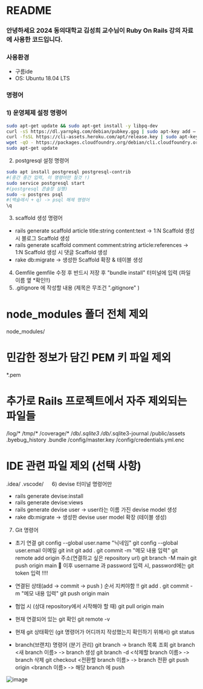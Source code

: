 # README

### 안녕하세요 2024 동의대학교 김성희 교수님이 Ruby On Rails 강의 자료에 사용한 코드입니다.


### 사용환경
* 구름ide
* OS: Ubuntu 18.04 LTS

### 명령어

### 1) 운영체제 설정 명령어
```bash
sudo apt-get update && sudo apt-get install -y libpq-dev
curl -sS https://dl.yarnpkg.com/debian/pubkey.gpg | sudo apt-key add –
curl -fsSL https://cli-assets.heroku.com/apt/release.key | sudo apt-key add –
wget -qO - https://packages.cloudfoundry.org/debian/cli.cloudfoundry.org.key | sudo apt-key add –
sudo apt-get update
```

2) postgresql 설정 명령어
```bash
sudo apt install postgresql postgresql-contrib
#(중간 중간 입력, 이 명령어만 칠것 !)
sudo service postgresql start
#(postgresql 콘솔창 실행)
sudo -u postgres psql 
#(백슬레시 + q) -> psql 해제 명령어
\q 
```

3) scaffold 생성 명령어
- rails generate scaffold article title:string content:text 
-> 1:N Scaffold 생성시 블로그 Scaffold 생성
- rails generate scaffold comment comment:string article:references 
-> 1:N Scaffold 생성 시 댓글 Scaffold 생성
- rake db:migrate -> 생성한 Scaffold 확장 & 테이블 생성

4) Gemfile
gemfile 수정 후 반드시 저장 후 "bundle install" 터미널에 입력 (파일 이름 옆 *확인!!)
5) .gitignore 에 작성할 내용 (제목은 무조건 ".gitignore" )
# node_modules 폴더 전체 제외
node_modules/
# 민감한 정보가 담긴 PEM 키 파일 제외
*.pem
# 추가로 Rails 프로젝트에서 자주 제외되는 파일들
/log/*
/tmp/*
/coverage/*
/db/*.sqlite3
/db/*.sqlite3-journal
/public/assets
.byebug_history
.bundle
/config/master.key
/config/credentials.yml.enc
# IDE 관련 파일 제외 (선택 사항)
.idea/
.vscode/
 
6) devise 터미널 명령어만
- rails generate devise:install
- rails generate devise:views
- rails generate devise user -> user라는 이름 가진 devise model 생성
- rake db:migrate -> 생성한 devise user model 확장 (테이블 생성)

7) Git 명령어 
- 초기 연결
git config --global user.name "닉네임"
git config --global user.email 이메일 
git init
git add .
git commit -m "메모 내용 입력"
git remote add origin 주소(연결하고 싶은 repository url)
git branch -M main
git push origin main
 이후 username 과 password 입력 시, password에는 git token 입력 !!!!

- 연결된 상태(add -> commit -> push ) 순서 지켜야함 !!
git add .
git commit -m "메모 내용 입력"
git push origin main

- 협업 시 (상대 repository에서 시작해야 할 때)
git pull origin main

- 현재 연결되어 있는 git 확인
git remote -v

- 현재 git 상태확인 (git 명령어가 어디까지 작성했는지 확인하기 위해서)
git status

- branch(브랜치) 명령어 (분기 관리)
git branch -> branch 목록 조회
git branch <새 branch 이름> -> branch 생성
git branch -d <삭제할 branch 이름> -> branch 삭제
git checkout <전환할 branch 이름> -> branch 전환
git push origin <branch 이름> -> 해당 branch 에 push

![image](https://github.com/user-attachments/assets/7dbbb64c-15c0-4e24-8121-636c22deb89e)
